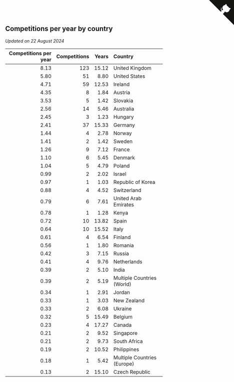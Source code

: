## Competitions per year by country

*Updated on 22 August 2024*

| Competitions per year | Competitions | Years | Country |
| ---: | ---: | ---: | :--- |
| 8.13 | 123 | 15.12 | United Kingdom |
| 5.80 | 51 | 8.80 | United States |
| 4.71 | 59 | 12.53 | Ireland |
| 4.35 | 8 | 1.84 | Austria |
| 3.53 | 5 | 1.42 | Slovakia |
| 2.56 | 14 | 5.46 | Australia |
| 2.45 | 3 | 1.23 | Hungary |
| 2.41 | 37 | 15.33 | Germany |
| 1.44 | 4 | 2.78 | Norway |
| 1.41 | 2 | 1.42 | Sweden |
| 1.26 | 9 | 7.12 | France |
| 1.10 | 6 | 5.45 | Denmark |
| 1.04 | 5 | 4.79 | Poland |
| 0.99 | 2 | 2.02 | Israel |
| 0.97 | 1 | 1.03 | Republic of Korea |
| 0.88 | 4 | 4.52 | Switzerland |
| 0.79 | 6 | 7.61 | United Arab Emirates |
| 0.78 | 1 | 1.28 | Kenya |
| 0.72 | 10 | 13.82 | Spain |
| 0.64 | 10 | 15.52 | Italy |
| 0.61 | 4 | 6.54 | Finland |
| 0.56 | 1 | 1.80 | Romania |
| 0.42 | 3 | 7.15 | Russia |
| 0.41 | 4 | 9.76 | Netherlands |
| 0.39 | 2 | 5.10 | India |
| 0.39 | 2 | 5.19 | Multiple Countries (World) |
| 0.34 | 1 | 2.91 | Jordan |
| 0.33 | 1 | 3.03 | New Zealand |
| 0.33 | 2 | 6.08 | Ukraine |
| 0.32 | 5 | 15.49 | Belgium |
| 0.23 | 4 | 17.27 | Canada |
| 0.21 | 2 | 9.52 | Singapore |
| 0.21 | 2 | 9.73 | South Africa |
| 0.19 | 2 | 10.52 | Philippines |
| 0.18 | 1 | 5.42 | Multiple Countries (Europe) |
| 0.13 | 2 | 15.10 | Czech Republic |


<a href="https://github.com/simonkellly/wca_statistics_ireland" class="github-corner" aria-label="View source on Github"><svg width="80" height="80" viewBox="0 0 250 250" style="fill:#151513; color:#fff; position: absolute; top: 0; border: 0; right: 0;" aria-hidden="true"><path d="M0,0 L115,115 L130,115 L142,142 L250,250 L250,0 Z"></path><path d="M128.3,109.0 C113.8,99.7 119.0,89.6 119.0,89.6 C122.0,82.7 120.5,78.6 120.5,78.6 C119.2,72.0 123.4,76.3 123.4,76.3 C127.3,80.9 125.5,87.3 125.5,87.3 C122.9,97.6 130.6,101.9 134.4,103.2" fill="currentColor" style="transform-origin: 130px 106px;" class="octo-arm"></path><path d="M115.0,115.0 C114.9,115.1 118.7,116.5 119.8,115.4 L133.7,101.6 C136.9,99.2 139.9,98.4 142.2,98.6 C133.8,88.0 127.5,74.4 143.8,58.0 C148.5,53.4 154.0,51.2 159.7,51.0 C160.3,49.4 163.2,43.6 171.4,40.1 C171.4,40.1 176.1,42.5 178.8,56.2 C183.1,58.6 187.2,61.8 190.9,65.4 C194.5,69.0 197.7,73.2 200.1,77.6 C213.8,80.2 216.3,84.9 216.3,84.9 C212.7,93.1 206.9,96.0 205.4,96.6 C205.1,102.4 203.0,107.8 198.3,112.5 C181.9,128.9 168.3,122.5 157.7,114.1 C157.9,116.9 156.7,120.9 152.7,124.9 L141.0,136.5 C139.8,137.7 141.6,141.9 141.8,141.8 Z" fill="currentColor" class="octo-body"></path></svg></a><style>.github-corner:hover .octo-arm{animation:octocat-wave 560ms ease-in-out}@keyframes octocat-wave{0%,100%{transform:rotate(0)}20%,60%{transform:rotate(-25deg)}40%,80%{transform:rotate(10deg)}}@media (max-width:500px){.github-corner:hover .octo-arm{animation:none}.github-corner .octo-arm{animation:octocat-wave 560ms ease-in-out}}</style>
